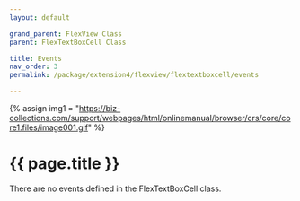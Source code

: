 ```yaml
---
layout: default

grand_parent: FlexView Class
parent: FlexTextBoxCell Class

title: Events
nav_order: 3
permalink: /package/extension4/flexview/flextextboxcell/events

---
```

{% assign img1 = "https://biz-collections.com/support/webpages/html/onlinemanual/browser/crs/core/core1.files/image001.gif" %}


# {{ page.title }}

There are no events defined in the FlexTextBoxCell class.